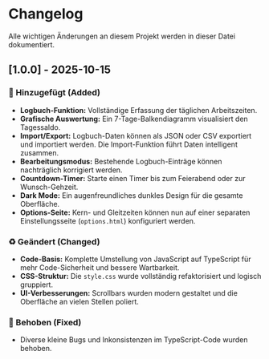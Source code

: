 # Changelog

Alle wichtigen Änderungen an diesem Projekt werden in dieser Datei dokumentiert.

## [1.0.0] - 2025-10-15

### 🎉 Hinzugefügt (Added)

-   **Logbuch-Funktion:** Vollständige Erfassung der täglichen Arbeitszeiten.
-   **Grafische Auswertung:** Ein 7-Tage-Balkendiagramm visualisiert den Tagessaldo.
-   **Import/Export:** Logbuch-Daten können als JSON oder CSV exportiert und importiert werden. Die Import-Funktion führt Daten intelligent zusammen.
-   **Bearbeitungsmodus:** Bestehende Logbuch-Einträge können nachträglich korrigiert werden.
-   **Countdown-Timer:** Starte einen Timer bis zum Feierabend oder zur Wunsch-Gehzeit.
-   **Dark Mode:** Ein augenfreundliches dunkles Design für die gesamte Oberfläche.
-   **Options-Seite:** Kern- und Gleitzeiten können nun auf einer separaten Einstellungsseite (`options.html`) konfiguriert werden.

### ♻️ Geändert (Changed)

-   **Code-Basis:** Komplette Umstellung von JavaScript auf TypeScript für mehr Code-Sicherheit und bessere Wartbarkeit.
-   **CSS-Struktur:** Die `style.css` wurde vollständig refaktorisiert und logisch gruppiert.
-   **UI-Verbesserungen:** Scrollbars wurden modern gestaltet und die Oberfläche an vielen Stellen poliert.

### 🐛 Behoben (Fixed)

-   Diverse kleine Bugs und Inkonsistenzen im TypeScript-Code wurden behoben.